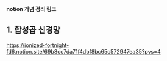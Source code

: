 **notion 개념 정리 링크**

## 1. 합성곱 신경망
https://ionized-fortnight-fd6.notion.site/69b8cc7da71f4dbf8bc65c572947ea35?pvs=4
